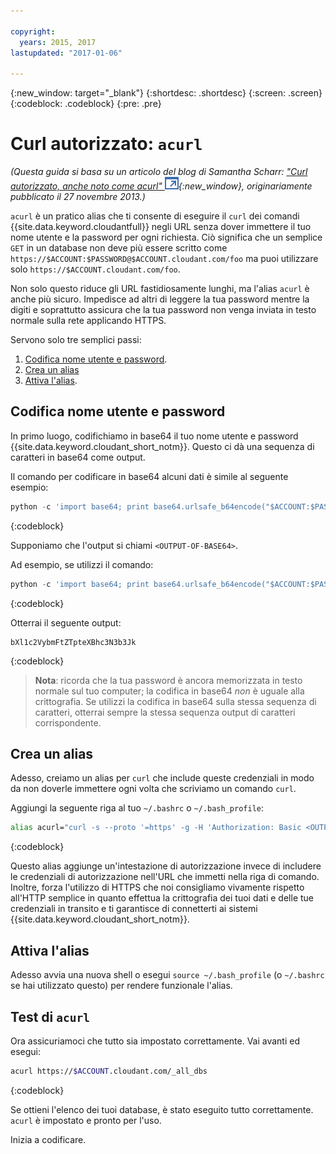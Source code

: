 ```yaml
---

copyright:
  years: 2015, 2017
lastupdated: "2017-01-06"

---
```


{:new_window: target="_blank"}
{:shortdesc: .shortdesc}
{:screen: .screen}
{:codeblock: .codeblock}
{:pre: .pre}

# Curl autorizzato: `acurl`

_(Questa guida si basa su un articolo del blog di Samantha Scharr: [
"Curl autorizzato, anche noto come acurl" ![Icona link esterno](../images/launch-glyph.svg "Icona link esterno")](https://cloudant.com/blog/authorized-curl-a-k-a-acurl/){:new_window},
originariamente pubblicato il 27 novembre 2013.)_

`acurl` è un pratico alias che ti consente di eseguire il `curl` dei comandi {{site.data.keyword.cloudantfull}} negli URL
senza dover immettere il tuo nome utente e la password per ogni richiesta.
Ciò significa che un semplice `GET` in un database non deve più essere scritto come
`https://$ACCOUNT:$PASSWORD@$ACCOUNT.cloudant.com/foo`
ma puoi utilizzare solo `https://$ACCOUNT.cloudant.com/foo`.

Non solo questo riduce gli URL fastidiosamente lunghi,
ma l'alias `acurl` è anche più sicuro.
Impedisce ad altri di leggere la tua password mentre la digiti
e soprattutto
assicura che la tua password non venga inviata in testo normale sulla rete applicando HTTPS.

Servono solo tre semplici passi:

1.	[Codifica nome utente e password](#encode-username-and-password).
2.	[Crea un alias](#create-an-alias)
3.	[Attiva l'alias](#activate-the-alias).

## Codifica nome utente e password

In primo luogo, codifichiamo in base64 il tuo nome utente e password {{site.data.keyword.cloudant_short_notm}}.
Questo ci dà una sequenza di caratteri in base64 come output.

Il comando per codificare in base64 alcuni dati è simile al seguente esempio:

```python
python -c 'import base64; print base64.urlsafe_b64encode("$ACCOUNT:$PASSWORD")'
```
{:codeblock}

Supponiamo che l'output si chiami `<OUTPUT-OF-BASE64>`.

Ad esempio,
se utilizzi il comando:

```python
python -c 'import base64; print base64.urlsafe_b64encode("$ACCOUNT:$PASSWORD")'
```
{:codeblock}

Otterrai il seguente output:

```
bXl1c2VybmFtZTpteXBhc3N3b3Jk
```
{:codeblock}

>	**Nota**: ricorda che la tua password è ancora memorizzata in testo normale sul tuo computer;
	la codifica in base64 _non_ è uguale alla crittografia.
	Se utilizzi la codifica in base64 sulla stessa sequenza di caratteri,
	otterrai sempre la stessa sequenza output di caratteri corrispondente.

## Crea un alias

Adesso, creiamo un alias per `curl` che include queste credenziali in modo da non doverle immettere
ogni volta che scriviamo un comando `curl`.

Aggiungi la seguente riga al tuo `~/.bashrc` o `~/.bash_profile`:

```sh
alias acurl="curl -s --proto '=https' -g -H 'Authorization: Basic <OUTPUT-OF-BASE64>'"
```
{:codeblock}

Questo alias aggiunge un'intestazione di autorizzazione invece di includere le
credenziali di autorizzazione nell'URL che immetti nella riga di comando.
Inoltre, forza l'utilizzo di HTTPS che noi consigliamo vivamente rispetto all'HTTP semplice
in quanto effettua la crittografia dei tuoi dati e delle tue credenziali in transito e ti garantisce di connetterti ai sistemi {{site.data.keyword.cloudant_short_notm}}.

## Attiva l'alias

Adesso avvia una nuova shell o esegui `source ~/.bash_profile` (o `~/.bashrc` se hai utilizzato questo) per rendere funzionale l'alias.

## Test di `acurl`

Ora assicuriamoci che tutto sia impostato correttamente.
Vai avanti ed esegui:

```sh
acurl https://$ACCOUNT.cloudant.com/_all_dbs
```
{:codeblock}

Se ottieni l'elenco dei tuoi database,
è stato eseguito tutto correttamente.
`acurl` è impostato e pronto per l'uso.

Inizia a codificare.
